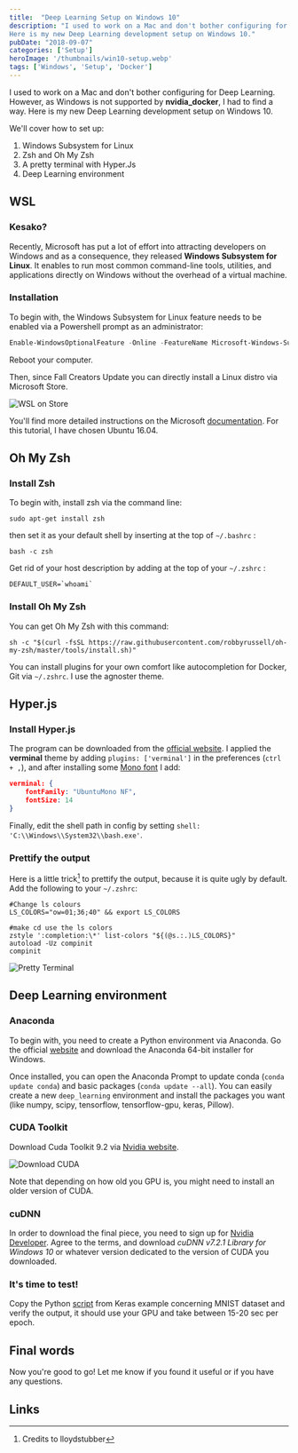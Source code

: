 ```yaml
---
title:  "Deep Learning Setup on Windows 10"
description: "I used to work on a Mac and don't bother configuring for Deep Learning. However, as Windows is not supported by nvidia_docker, I had to find a way.
Here is my new Deep Learning development setup on Windows 10."
pubDate: "2018-09-07"
categories: ['Setup']
heroImage: '/thumbnails/win10-setup.webp'
tags: ['Windows', 'Setup', 'Docker']
---
```


I used to work on a Mac and don't bother configuring for Deep Learning. However, as Windows is not supported by **nvidia_docker**, I had to find a way.
Here is my new Deep Learning development setup on Windows 10.

We'll cover how to set up:

1. Windows Subsystem for Linux
2. Zsh and Oh My Zsh
3. A pretty terminal with Hyper.Js
4. Deep Learning environment

## WSL

### Kesako?

Recently, Microsoft has put a lot of effort into attracting developers on Windows and as a consequence, they released **Windows Subsystem for Linux**. It enables to run most common command-line tools, utilities, and applications directly on Windows without the overhead of a virtual machine.

### Installation

To begin with, the Windows Subsystem for Linux feature needs to be enabled via a Powershell prompt as an administrator:

```powershell
Enable-WindowsOptionalFeature -Online -FeatureName Microsoft-Windows-Subsystem-Linux
```

Reboot your computer.

Then, since Fall Creators Update you can directly install a Linux distro via Microsoft Store.

![WSL on Store](/blog-images/win10-setup/wsl.webp 'WSL on Store')

You'll find more detailed instructions on the Microsoft [documentation](https://docs.microsoft.com/fr-fr/windows/wsl/install-win10). For this tutorial, I have chosen Ubuntu 16.04.

## Oh My Zsh

### Install Zsh

To begin with, install zsh via the command line:

```shell
sudo apt-get install zsh
```

then set it as your default shell by inserting at the top of `~/.bashrc` :

```shell
bash -c zsh
```

Get rid of your host description by adding at the top of your `~/.zshrc` :

```shell
DEFAULT_USER=`whoami`
```

### Install Oh My Zsh

You can get Oh My Zsh with this command:

```shell
sh -c "$(curl -fsSL https://raw.githubusercontent.com/robbyrussell/oh-my-zsh/master/tools/install.sh)"
```

You can install plugins for your own comfort like autocompletion for Docker, Git via `~/.zshrc`. I use the agnoster theme.

## Hyper.js

### Install Hyper.js

The program can be downloaded from the [official website](https://hyper.is/).
I applied the **verminal** theme by adding `plugins: ['verminal']` in the preferences (`ctrl + ,`),
and after installing some [Mono font](https://fonts.google.com/specimen/Ubuntu+Mono) I add:

```json
verminal: {
    fontFamily: "UbuntuMono NF",
    fontSize: 14
}
```

Finally, edit the shell path in config by setting `shell: 'C:\\Windows\\System32\\bash.exe'`.

### Prettify the output

Here is a little trick[^1] to prettify the output, because it is quite ugly by default.
Add the following to your `~/.zshrc`:

```shell
#Change ls colours
LS_COLORS="ow=01;36;40" && export LS_COLORS

#make cd use the ls colors
zstyle ':completion:\*' list-colors "${(@s.:.)LS_COLORS}"
autoload -Uz compinit
compinit
```

![Pretty Terminal](/blog-images/win10-setup/terminal.webp 'Pretty Terminal')

## Deep Learning environment

### Anaconda

To begin with, you need to create a Python environment via Anaconda.
Go the official [website](<(https://www.anaconda.com/download/)>) and download the Anaconda 64-bit installer for Windows.

Once installed, you can open the Anaconda Prompt to update conda (`conda update conda`) and basic packages (`conda update --all`). You can easily create a new `deep_learning` environment and install the packages you want (like numpy, scipy, tensorflow, tensorflow-gpu, keras, Pillow).

### CUDA Toolkit

Download Cuda Toolkit 9.2 via [Nvidia website](https://developer.nvidia.com/cuda-toolkit).

![Download CUDA](/blog-images/win10-setup/cuda.webp 'Download CUDA')

Note that depending on how old you GPU is, you might need to install an older version of CUDA.

### cuDNN

In order to download the final piece, you need to sign up for [Nvidia Developer](https://developer.nvidia.com/rdp/cudnn-download). Agree to the terms, and download _cuDNN v7.2.1 Library for Windows 10_ or whatever version dedicated to the version of CUDA you downloaded.

### It's time to test!

Copy the Python [script](https://github.com/keras-team/keras/blob/master/examples/mnist_cnn.py) from Keras example concerning MNIST dataset and verify the output, it should use your GPU and take between 15-20 sec per epoch.

## Final words

Now you're good to go!
Let me know if you found it useful or if you have any questions.

## Links

[^1]: Credits to lloydstubber
